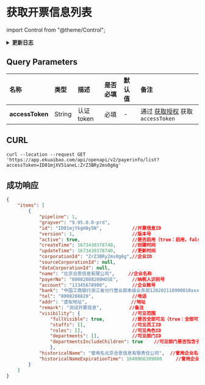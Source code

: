 # 获取开票信息列表

import Control from "@theme/Control";

<Control
method="GET"
url="/api/openapi/v2/payerinfo/list"
/>

<details>
  <summary><b>更新日志</b></summary>
  <div>

  [**1.13.0**](/updateLog/update-log#1122) -> 🆕 新增了本接口。<br/>

  </div>
</details>

## Query Parameters

| 名称 | 类型 | 描述 | 是否必填 | 默认值 | 备注 |
| :--- | :--- | :--- | :--- |:--- | :--- |
| **accessToken** | String | 认证token | 必填 | -  | 通过 [获取授权](/docs/open-api/getting-started/auth) 获取 `accessToken` |

## CURL
```shell
curl --location --request GET 'https://app.ekuaibao.com/api/openapi/v2/payerinfo/list?accessToken=ID01mjXV51aneL:ZrZ3BRy2ms0g6g'
```

## 成功响应
```json
{
    "items": [
        {
            "pipeline": 1,
            "grayver": "9.95.0.0-prd",
            "id": "ID01mjYkgH8y5N",           //开票信息ID
            "version": 1,                     //版本号
            "active": true,                   //是否启用（true：启用，false：停用）
            "createTime": 1673430378740,      //创建时间
            "updateTime": 1673430378740,      //更新时间
            "corporationId": "ZrZ3BRy2ms0g6g",//企业ID
            "sourceCorporationId": null,      
            "dataCorporationId": null,
            "name": "北京合思信息有限公司",     //企业名称
            "payerNo": "80082088200HOSE",     //纳税人识别号
            "account": "12345678900",         //企业账号
            "bank": "中国工商银行浙江省分行营业部本级业务部120202110990010xxxx", //开户行
            "tel": "8008208820",              //电话
            "addr": "虚拟地址",                //地址
            "remark": "测试开票信息",          //备注
            "visibility": {                   //可见范围
                "fullVisible": true,          //是否全部可见（true：全部可见，false：指定人员可见）
                "staffs": [],                 //可见员工ID
                "roles": [],                  //可见角色ID
                "departments": [],            //可见部门ID
                "departmentsIncludeChildren": true    //可见部门是否包含子部门（true：是，false：否）
                },
            "historicalName": "曾用名北京合思信息有限责任公司",  //曾用企业名称
            "historicalNameExpirationTime": 1640966399000     //曾用企业名称失效时间
        } 
    ]
}
```
